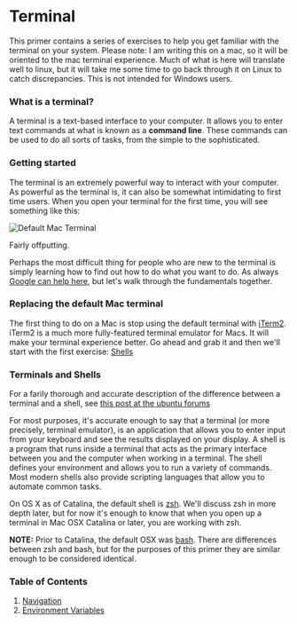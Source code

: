 # Terminal

This primer contains a series of exercises to help you get familiar with the terminal on your system. Please note: I am writing this on a mac, so it will be oriented to the mac terminal experience. Much of what is here will translate well to linux, but it will take me some time to go back through it on Linux to catch discrepancies. This is not intended for Windows users.

### What is a terminal?

A terminal is a text-based interface to your computer. It allows you to enter text commands at what is known as a __command line__. These commands can be used to do all sorts of tasks, from the simple to the sophisticated.

### Getting started

The terminal is an extremely powerful way to interact with your computer. As powerful as the terminal is, it can also be somewhat intimidating to first time users. When you open your terminal for the first time, you will see something like this:

![Default Mac Terminal](https://i.imgur.com/4o73QJY.png)

Fairly offputting. 

Perhaps the most difficult thing for people who are new to the terminal is simply learning how to find out how to do what you want to do. As always [Google can help here](https://www.google.com/search?client=firefox-b-1-d&q=basic+mac+terminal+commands), but let's walk through the fundamentals together.

### Replacing the default Mac terminal

The first thing to do on a Mac is stop using the default terminal with [iTerm2](https://iterm2.com/). iTerm2 is a much more fully-featured terminal emulator for Macs. It will make your terminal experience better. Go ahead and grab it and then we'll start with the first exercise: [Shells](shells.md)

### Terminals and Shells

For a farily thorough and accurate description of the difference between a terminal and a shell, see [this post at the ubuntu forums](https://askubuntu.com/questions/506510/what-is-the-difference-between-terminal-console-shell-and-command-line?answertab=votes#tab-top)

For most purposes, it's accurate enough to say that a terminal (or more precisely, terminal emulator), is an application that allows you to enter input from your keyboard and see the results displayed on your display. A shell is a program that runs inside a terminal that acts as the primary interface between you and the computer when working in a terminal. The shell defines your environment and allows you to run a variety of commands. Most modern shells also provide scripting languages that allow you to automate common tasks.

On OS X as of Catalina, the default shell is [zsh](http://zsh.sourceforge.net/). We'll discuss zsh in more depth later, but for now it's enough to know that when you open up a terminal in Mac OSX Catalina or later, you are working with zsh. 

__NOTE:__ Prior to Catalina, the default OSX was [bash](https://www.gnu.org/software/bash/). There are differences between zsh and bash, but for the purposes of this primer they are similar enough to be considered identical.

### Table of Contents

1. [Navigation](navigation.md)
1. [Environment Variables](envvars.md)